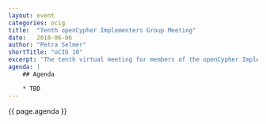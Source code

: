 ```yaml
---
layout: event
categories: ocig
title:  "Tenth openCypher Implementers Group Meeting"
date:   2018-06-06
author: "Petra Selmer"
shortTitle: "oCIG 10"
excerpt: "The tenth virtual meeting for members of the openCypher Implementers Group."
agenda: |
    ## Agenda

    * TBD
---
```


{{ page.agenda }}
